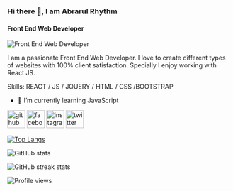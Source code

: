 ### Hi there 👋, I am Abrarul Rhythm
#### Front End Web Developer
![Front End Web Developer](https://scontent.fcgp3-1.fna.fbcdn.net/v/t39.30808-6/329924139_506315001471696_3455584900523753985_n.jpg?stp=dst-jpg_p180x540&_nc_cat=106&ccb=1-7&_nc_sid=730e14&_nc_ohc=evaazfiHQT0AX-GBbV5&_nc_ht=scontent.fcgp3-1.fna&oh=00_AfCfNiLtTd8hXqPMh7V1Rhcwsr2JPxRlpIEviKVPzvq40A&oe=64079E7A)

I am a passionate Front End Web Developer. I love to create different types of websites with 100% client satisfaction. Specially I enjoy working with React JS.

Skills: REACT / JS / JQUERY / HTML / CSS /BOOTSTRAP
 
- 🌱 I’m currently learning JavaScript 


[<img src='https://cdn.jsdelivr.net/npm/simple-icons@3.0.1/icons/github.svg' alt='github' height='40'>](https://github.com/AbrarulRhythm)  [<img src='https://cdn.jsdelivr.net/npm/simple-icons@3.0.1/icons/facebook.svg' alt='facebook' height='40'>](https://www.facebook.com/AbrarulRhythm1991)  [<img src='https://cdn.jsdelivr.net/npm/simple-icons@3.0.1/icons/instagram.svg' alt='instagram' height='40'>](https://www.instagram.com/abrarulrhythm/)  [<img src='https://cdn.jsdelivr.net/npm/simple-icons@3.0.1/icons/twitter.svg' alt='twitter' height='40'>](https://twitter.com/AbrarulRhythm)  

[![Top Langs](https://github-readme-stats.vercel.app/api/top-langs/?username=AbrarulRhythm)](https://github.com/anuraghazra/github-readme-stats)

![GitHub stats](https://github-readme-stats.vercel.app/api?username=AbrarulRhythm&show_icons=true)  

![GitHub streak stats](https://streak-stats.demolab.com/?user=AbrarulRhythm)  

![Profile views](https://gpvc.arturio.dev/AbrarulRhythm)  
